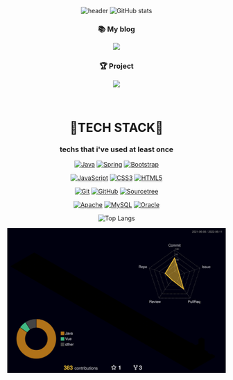 <div align="center">

![header](https://capsule-render.vercel.app/api?type=waving&color=gradient&height=200&section=header&text=hyunseo%20Park&fontSize=70&fontColor=FFFFFF&animation=twinkling)
![GitHub stats](https://github-readme-stats.vercel.app/api?username=bhs0906&show_icons=true&theme=dracula&hide_border=true&count_private=true&locale=kr&hide=issues)

### 📚 My blog
<a href="https://blog.naver.com/hg5112"><img src="https://img.shields.io/badge/Naver Blog-ABF200?style=for-the-square&logo=Naver&logoColor=white"/></a>
 ### :trophy: Project
<a href="https://github.com/jihokim86/-team3-1st-_-project.git"><img src="https://img.shields.io/badge/first_Java_CLI%20-%23E4405F.svg?&style=for-the-square"></a>
 <br/> <br/> <br/>

 
 # 🔱TECH STACK🔱
### techs that i've used at least once
<p>
 <a href="" target="_blank"><img alt="Java" src="https://img.shields.io/badge/java-%23ED8B00.svg?&style=flat-square&logo=java&logoColor=white"/></a>
 <a href="" target="_blank"><img alt="Spring" src="https://img.shields.io/badge/spring%20-%236DB33F.svg?&style=flat-square&logo=spring&logoColor=white"/></a>
 <a href="" target="_blank"><img alt="Bootstrap" src="https://img.shields.io/badge/bootstrap%20-%23563D7C.svg?&style=flat-square&logo=bootstrap&logoColor=white"/></a>
<!-- <a href="" target="_blank"><img alt="Python" src="https://img.shields.io/badge/python%20-%2314354C.svg?&style=flat-square&logo=python&logoColor=white"/></a> -->
<!-- <a href="" target="_blank"><img alt="C" src="https://img.shields.io/badge/c%20-%2300599C.svg?&style=flat-square&logo=c&logoColor=white"/></a> -->
<!-- <a href="" target="_blank"><img alt="C++" src="https://img.shields.io/badge/c++%20-%2300599C.svg?&style=flat-square&logo=c%2B%2B&ogoColor=white"/></a> -->
<!-- <a href="" target="_blank"><img alt="C#" src="https://img.shields.io/badge/c%23%20-%23239120.svg?&style=flat-square&logo=c-sharp&logoColor=white"/></a> -->
<!-- <a href="" target="_blank"><img alt="Kotlin" src="https://img.shields.io/badge/kotlin-%230095D5.svg?&style=flat-square&logo=kotlin&logoColor=white"/></a> -->
<!-- <a href="" target="_blank"><img alt="NodeJS" src="https://img.shields.io/badge/node.js-%2343853D.svg?&style=flat-square&logo=node.js&logoColor=white"/></a> -->
  <br/>
  
 <a href="" target="_blank"><img alt="JavaScript" src="https://img.shields.io/badge/javascript%20-%23323330.svg?&style=flat-square&logo=javascript&logoColor=%23F7DF1E"/></a>
 <a href="" target="_blank"><img alt="CSS3" src="https://img.shields.io/badge/css3%20-%231572B6.svg?&style=flat-square&logo=css3&logoColor=white"/></a>
 <a href="" target="_blank"><img alt="HTML5" src="https://img.shields.io/badge/html5%20-%23E34F26.svg?&style=flat-square&logo=html5&logoColor=white"/></a>
  <br/>
 
<a href="" target="_blank"><img alt="Git" src="https://img.shields.io/badge/git%20-%23F05033.svg?&style=flat-square&logo=git&logoColor=white"/></a>
<a href="https://github.com/bhs0906" target="_blank"><img alt="GitHub" src="https://img.shields.io/badge/github%20-%23121011.svg?&style=flat-square&logo=github&logoColor=white"/></a>
<a href="" target="_blank"><img alt="Sourcetree" src="https://img.shields.io/badge/Sourcetree-%2300f.svg?&style=flat-square&logo=Sourcetree&logoColor=white"/></a>
  <br/>
 
 <a href="" target="_blank"><img alt="Apache" src="https://img.shields.io/badge/apache%20-%23D42029.svg?&style=flat-square&logo=apache&logoColor=white"/></a>
  <a href="" target="_blank"><img alt="MySQL" src="https://img.shields.io/badge/mysql-%2300f.svg?&style=flat-square&logo=mysql&logoColor=white"/></a>
 <a href="" target="_blank"><img alt="Oracle" src ="https://img.shields.io/badge/oracle%20-%23F00000.svg?&style=flat-square&logo=oracle&logoColor=white" /></a>
</p>

 ![Top Langs](https://github-readme-stats.vercel.app/api/top-langs/?username=bhs0906&layout=compact&langs_count=5&theme=dracula&hide_border=true&hide=roff,css,shell,batchfile)

<!-- <a href="#"><img src="https://img.shields.io/badge/YouTube-FF0000?style=for-the-square&logo=youtube&logoColor=white"></a> -->
<!-- <a><img src="https://img.shields.io/badge/codingjy1004@naver.com-ABF200?style=flat-square&logo=Naver&logoColor=white"/></a> -->

<!-- ### ✨ Profile
<a href="https://github.com/bhs0906/MyProfile"><img src="https://img.shields.io/badge/MyProfile-6CFFFF?style=for-the-square&logoColor=white"></a> -->



![](./profile-3d-contrib/profile-night-rainbow.svg)

 </div>
